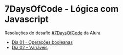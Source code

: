 # 7DaysOfCode - Lógica com Javascript

Resoluções do desafio [#7DaysOfCode](https://7daysofcode.io/) da Alura

- [Dia 01 - Operações booleanas](https://github.com/wilsoniwano/7DaysOfCodeJs/tree/main/01-operacoes-booleanas)
- [Dia 02 - Variáveis](https://github.com/wilsoniwano/7DaysOfCodeJs/tree/main/02-variaveis)
